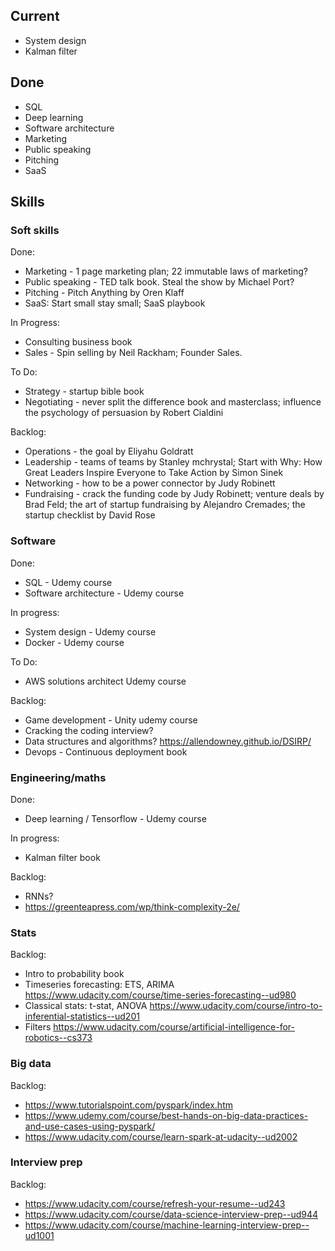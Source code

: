 ## Current
- System design
- Kalman filter

## Done
- SQL
- Deep learning
- Software architecture
- Marketing
- Public speaking
- Pitching
- SaaS


## Skills
### Soft skills
Done:
- Marketing - 1 page marketing plan; 22 immutable laws of marketing?
- Public speaking - TED talk book. Steal the show by Michael Port?
- Pitching - Pitch Anything by Oren Klaff
- SaaS: Start small stay small; SaaS playbook

In Progress:
- Consulting business book 
- Sales - Spin selling by Neil Rackham; Founder Sales.

To Do:
- Strategy - startup bible book
- Negotiating - never split the difference book and masterclass; influence the psychology of persuasion by Robert Cialdini

Backlog:
- Operations - the goal by Eliyahu Goldratt
- Leadership - teams of teams by Stanley mchrystal; Start with Why: How Great Leaders Inspire Everyone to Take Action by Simon Sinek
- Networking - how to be a power connector by Judy Robinett
- Fundraising - crack the funding code by Judy Robinett; venture deals by Brad Feld; the art of startup fundraising by Alejandro Cremades; the startup checklist by David Rose

### Software
Done:
- SQL - Udemy course
- Software architecture - Udemy course

In progress:
- System design - Udemy course
- Docker - Udemy course

To Do:
- AWS solutions architect Udemy course

Backlog:
- Game development - Unity udemy course
- Cracking the coding interview?
- Data structures and algorithms? https://allendowney.github.io/DSIRP/
- Devops - Continuous deployment book

### Engineering/maths
Done:
- Deep learning / Tensorflow - Udemy course

In progress:
- Kalman filter book

Backlog:
- RNNs?
- https://greenteapress.com/wp/think-complexity-2e/

### Stats
Backlog:
- Intro to probability book
- Timeseries forecasting: ETS, ARIMA https://www.udacity.com/course/time-series-forecasting--ud980
- Classical stats: t-stat, ANOVA https://www.udacity.com/course/intro-to-inferential-statistics--ud201
- Filters https://www.udacity.com/course/artificial-intelligence-for-robotics--cs373

### Big data
Backlog:
- https://www.tutorialspoint.com/pyspark/index.htm
- https://www.udemy.com/course/best-hands-on-big-data-practices-and-use-cases-using-pyspark/
- https://www.udacity.com/course/learn-spark-at-udacity--ud2002

### Interview prep
Backlog:
- https://www.udacity.com/course/refresh-your-resume--ud243
- https://www.udacity.com/course/data-science-interview-prep--ud944
- https://www.udacity.com/course/machine-learning-interview-prep--ud1001
